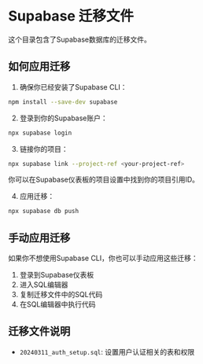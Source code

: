 # Supabase 迁移文件

这个目录包含了Supabase数据库的迁移文件。

## 如何应用迁移

1. 确保你已经安装了Supabase CLI：

```bash
npm install --save-dev supabase
```

2. 登录到你的Supabase账户：

```bash
npx supabase login
```

3. 链接你的项目：

```bash
npx supabase link --project-ref <your-project-ref>
```

你可以在Supabase仪表板的项目设置中找到你的项目引用ID。

4. 应用迁移：

```bash
npx supabase db push
```

## 手动应用迁移

如果你不想使用Supabase CLI，你也可以手动应用这些迁移：

1. 登录到Supabase仪表板
2. 进入SQL编辑器
3. 复制迁移文件中的SQL代码
4. 在SQL编辑器中执行代码

## 迁移文件说明

- `20240311_auth_setup.sql`: 设置用户认证相关的表和权限 